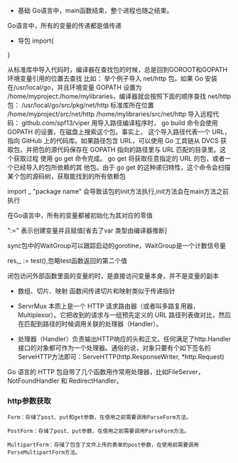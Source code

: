 - 基础
Go语言中，main函数结束，整个进程也随之结束。

Go语言中，所有的变量的传递都是值传递

- 导包
import{

}

从标准库中导入代码时，编译器在查找包的时候，总是回到GOROOT和GOPATH环境变量引用的位置去查找
比如：
   举个例子导入 net/http 包。如果 Go 安装在/usr/local/go，并且环境变量 GOPATH 设置为
   /home/myproject:/home/mylibraries，编译器就会按照下面的顺序查找 net/http 包：
   /usr/local/go/src/pkg/net/http 标准库所在位置
   /home/myproject/src/net/http
   /home/mylibraries/src/net/http
导入远程代码：
    github.com/spf13/viper
    用导入路径编译程序时， go build 命令会使用 GOPATH 的设置，在磁盘上搜索这个包。事实上，
    这个导入路径代表一个 URL，指向 GitHub 上的代码库。如果路径包含 URL，可以使用 Go 工具链从
    DVCS 获取包，并把包的源代码保存在 GOPATH 指向的路径里与 URL 匹配的目录里。这个获取过程
    使用 go get 命令完成。 go get 将获取任意指定的 URL 的包，或者一个已经导入的包所依赖的其
    他包。由于 go get 的这种递归特性，这个命令会扫描某个包的源码树，获取能找到的所有依赖包


import _ "package name" 会导致该包的init方法执行,init方法会在main方法之前执行

在Go语言中，所有的变量都被初始化为其对应的零值

":=" 表示创建变量并且赋值[省去了var 类型由编译器推断]

sync包中的WaitGroup可以跟踪启动的gorotine，WaitGroup是一个计数信号量

res,_ := test(),忽略test函数返回的第二个值

闭包访问外部函数里面的变量的时，是直接访问变量本身，并不是变量的副本

- 数组、切片、映射
函数间传递切片和映射类似于传递指针



- ServrMux 本质上是一个 HTTP 请求路由器（或者叫多路复用器，Multiplexor）。它把收到的请求与一组预先定义的 URL 路径列表做对比，然后在匹配到路径的时候调用关联的处理器（Handler）。

- 处理器（Handler）负责输出HTTP响应的头和正文。任何满足了http.Handler接口的对象都可作为一个处理器。通俗的说，对象只要有个如下签名的ServeHTTP方法即可：ServeHTTP(http.ResponseWriter, *http.Request)

Go 语言的 HTTP 包自带了几个函数用作常用处理器，比如FileServer，NotFoundHandler 和 RedirectHandler。

### http参数获取
    Form：存储了post、put和get参数，在使用之前需要调用ParseForm方法。

    PostForm：存储了post、put参数，在使用之前需要调用ParseForm方法。

    MultipartForm：存储了包含了文件上传的表单的post参数，在使用前需要调用ParseMultipartForm方法。

 

 